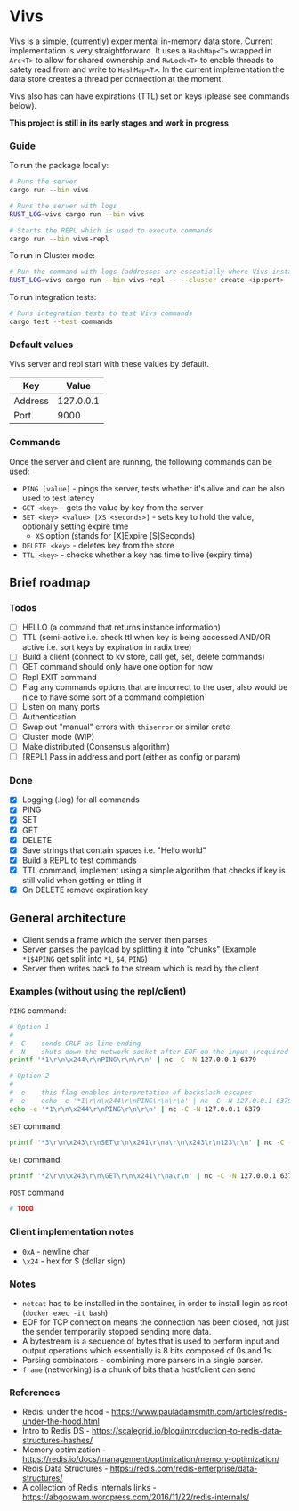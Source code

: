 # Vivs

Vivs is a simple, (currently) experimental in-memory data store. Current implementation is very straightforward. It uses a `HashMap<T>` wrapped in `Arc<T>` to allow for shared ownership and `RwLock<T>` to enable threads to safety read from and write to `HashMap<T>`. In the current implementation the data store creates a thread per connection at the moment.

Vivs also has can have expirations (TTL) set on keys (please see commands below).

**This project is still in its early stages and work in progress**

### Guide

To run the package locally:

```sh
# Runs the server
cargo run --bin vivs

# Runs the server with logs
RUST_LOG=vivs cargo run --bin vivs

# Starts the REPL which is used to execute commands
cargo run --bin vivs-repl
```

To run in Cluster mode:

```sh
# Run the command with logs (addresses are essentially where Vivs instances are running ip + port)
RUST_LOG=vivs cargo run --bin vivs-repl -- --cluster create <ip:port> ... 
```

To run integration tests:

```sh
# Runs integration tests to test Vivs commands
cargo test --test commands
```

### Default values

Vivs server and repl start with these values by default.

| Key | Value |
|------|---------|
| Address | 127.0.0.1 |
| Port | 9000 |

### Commands

Once the server and client are running, the following commands can be used:

- `PING [value]` - pings the server, tests whether it's alive and can be also used to test latency
- `GET <key>` - gets the value by key from the server
- `SET <key> <value> [XS <seconds>]` - sets key to hold the value, optionally setting expire time
    - `XS` option (stands for [X]Expire [S]Seconds)
- `DELETE <key>` - deletes key from the store
- `TTL <key>` - checks whether a key has time to live (expiry time)

## Brief roadmap

### Todos

- [ ] HELLO (a command that returns instance information)
- [ ] TTL (semi-active i.e. check ttl when key is being accessed AND/OR active i.e. sort keys by expiration in radix tree)
- [ ] Build a client (connect to kv store, call get, set, delete commands)
- [ ] GET command should only have one option for now
- [ ] Repl EXIT command
- [ ] Flag any commands options that are incorrect to the user, also would be nice to have some sort of a command completion
- [ ] Listen on many ports
- [ ] Authentication
- [ ] Swap out "manual" errors with `thiserror` or similar crate
- [ ] Cluster mode (WIP)
- [ ] Make distributed (Consensus algorithm)
- [ ] [REPL] Pass in address and port (either as config or param)

### Done

- [x] Logging (.log) for all commands
- [x] PING
- [x] SET
- [x] GET
- [x] DELETE
- [x] Save strings that contain spaces i.e. "Hello world"
- [x] Build a REPL to test commands
- [x] TTL command, implement using a simple algorithm that checks if key is still valid when getting or ttling it
- [x] On DELETE remove expiration key

## General architecture

- Client sends a frame which the server then parses
- Server parses the payload by splitting it into "chunks" (Example `*1$4PING` get split into `*1`, `$4`, `PING`)
- Server then writes back to the stream which is read by the client

### Examples (without using the repl/client)

`PING` command:

```sh
# Option 1
# 
# -C    sends CRLF as line-ending
# -N    shuts down the network socket after EOF on the input (required by some servers to finish work) 
printf '*1\r\n\x244\r\nPING\r\n\r\n' | nc -C -N 127.0.0.1 6379

# Option 2
#
# -e    this flag enables interpretation of backslash escapes
# -e    echo -e '*1\r\n\x244\r\nPING\r\n\r\n' | nc -C -N 127.0.0.1 6379
echo -e '*1\r\n\x244\r\nPING\r\n\r\n' | nc -C -N 127.0.0.1 6379
```

`SET` command:

```sh
printf '*3\r\n\x243\r\nSET\r\n\x241\r\na\r\n\x243\r\n123\r\n' | nc -C -N 127.0.0.1 6379
```

`GET` command:

```sh
printf '*2\r\n\x243\r\n\GET\r\n\x241\r\na\r\n' | nc -C -N 127.0.0.1 6379
```

`POST` command

```sh
# TODO
```

### Client implementation notes

- `0xA` - newline char
- `\x24` - hex for $ (dollar sign)

### Notes

- `netcat` has to be installed in the container, in order to install login as root (`docker exec -it bash`)
- EOF for TCP connection means the connection has been closed, not just the sender temporarily stopped sending more data.
- A bytestream is a sequence of bytes that is used to perform input and output operations which essentially is 8 bits composed of 0s and 1s.
- Parsing combinators - combining more parsers in a single parser.
- `frame` (networking) is a chunk of bits that a host/client can send

### References

- Redis: under the hood - https://www.pauladamsmith.com/articles/redis-under-the-hood.html
- Intro to Redis DS - https://scalegrid.io/blog/introduction-to-redis-data-structures-hashes/
- Memory optimization - https://redis.io/docs/management/optimization/memory-optimization/
- Redis Data Structures - https://redis.com/redis-enterprise/data-structures/
- A collection of Redis internals links - https://abgoswam.wordpress.com/2016/11/22/redis-internals/
